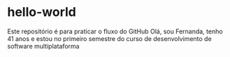 # hello-world
Este repositório é para praticar o fluxo do GitHub
Olá, sou Fernanda, tenho 41 anos e estou no primeiro semestre do curso de desenvolvimento de software multiplataforma
